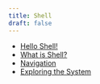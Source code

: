 ```yaml
---
title: Shell
draft: false
---
```


* [Hello Shell!](hello-shell)
* [What is Shell?](what-is-shell)
* [Navigation](navigation)
* [Exploring the System](exploring-the-system)